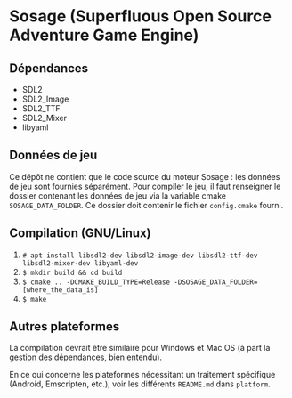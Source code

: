 # Sosage (Superfluous Open Source Adventure Game Engine)

## Dépendances

 - SDL2
 - SDL2_Image
 - SDL2_TTF
 - SDL2_Mixer
 - libyaml

## Données de jeu

Ce dépôt ne contient que le code source du moteur Sosage : les données
de jeu sont fournies séparément. Pour compiler le jeu, il faut
renseigner le dossier contenant les données de jeu via la variable
cmake `SOSAGE_DATA_FOLDER`. Ce dossier doit contenir le fichier
`config.cmake` fourni.

## Compilation (GNU/Linux)

1. `# apt install libsdl2-dev libsdl2-image-dev libsdl2-ttf-dev libsdl2-mixer-dev libyaml-dev`
2. `$ mkdir build && cd build`
3. `$ cmake .. -DCMAKE_BUILD_TYPE=Release -DSOSAGE_DATA_FOLDER=[where_the_data_is]`
4. `$ make`

## Autres plateformes

La compilation devrait être similaire pour Windows et Mac OS (à part
la gestion des dépendances, bien entendu).

En ce qui concerne les plateformes nécessitant un traitement
spécifique (Android, Emscripten, etc.), voir les différents
`README.md` dans `platform`.
